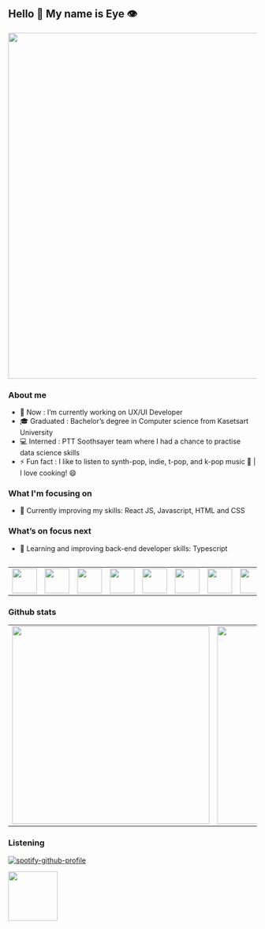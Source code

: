 ## Hello 👋 My name is Eye 👁️


<img src="https://creazilla-store.fra1.digitaloceanspaces.com/cliparts/79332/coding-clipart-md.png" width="700">


<!-- **stpeyyee/stpeyyee** is a ✨ _special_ ✨ repository because its `README.md` (this file) appears on your GitHub profile.

Here are some ideas to get you started: -->

### About me

- 🌱 Now : I’m currently working on UX/UI Developer 
- 🎓 Graduated : Bachelor’s degree in Computer science from Kasetsart University
- 💻 Interned : PTT Soothsayer team where I had a chance to practise data science skills
- ⚡ Fun fact :  I like to listen to synth-pop, indie, t-pop, and k-pop music 🎵 | I love cooking! 😄 
<!-- - 👯 I’m looking to collaborate on ...
- 🤔 I’m looking for help with ...
- 💬 Ask me about ...
- 📫 How to reach me: ...
- 😄 Pronouns: ...

 -->
 
 ### What I'm focusing on
 - 📍 Currently improving my skills: React JS, Javascript, HTML and CSS

 ### What’s on focus next
 - 📍 Learning and improving back-end developer skills: Typescript

##

<table style="width:100%">
  <tr>
    <td><img src="https://cdn.jsdelivr.net/gh/devicons/devicon/icons/javascript/javascript-original.svg" width="50"/></td>
    <td><img src="https://cdn.jsdelivr.net/gh/devicons/devicon/icons/html5/html5-original.svg" width="50"/></td>
    <td><img src="https://cdn.jsdelivr.net/gh/devicons/devicon/icons/css3/css3-original.svg" width="50"/></td>
    <td><img src="https://cdn.jsdelivr.net/gh/devicons/devicon/icons/react/react-original.svg" width="50"/></td>
    <td><img src="https://cdn.jsdelivr.net/gh/devicons/devicon/icons/redux/redux-original.svg" width="50"/></td>   
    <td><img src="https://cdn.jsdelivr.net/gh/devicons/devicon/icons/typescript/typescript-original.svg" width="50"/></td>
    <td><img src="https://cdn.jsdelivr.net/gh/devicons/devicon/icons/python/python-original.svg" width="50"/></td>
    <td><img src="https://cdn.jsdelivr.net/gh/devicons/devicon/icons/github/github-original.svg" width="50"/></td>
    <td><img src="https://cdn.jsdelivr.net/gh/devicons/devicon/icons/git/git-original.svg" width="50"/></td>
    <td><img src="https://cdn.jsdelivr.net/gh/devicons/devicon/icons/visualstudio/visualstudio-plain.svg" width="50"/></td>

  </tr>
</table>

### Github stats
<table style="width:100%">
 <tr>
  <td><img src="https://github-readme-stats.vercel.app/api?username=stpeyyee&show_icons=true&theme=radical" width="400"/></td>
  <td><img src="http://github-readme-streak-stats.herokuapp.com?user=stpeyyee&theme=radical&date_format=M%20j%5B%2C%20Y%5D" width="400"/></td>
 </tr>
</table>

### Listening
[![spotify-github-profile](https://spotify-github-profile.vercel.app/api/view?uid=xw7r3vk4o5zfqtkatr55ik20e&cover_image=false&theme=default)](https://github.com/kittinan/spotify-github-profile)

<img src="https://komarev.com/ghpvc/?username=stpeyyee&color=green" width="100"/>
   




 

